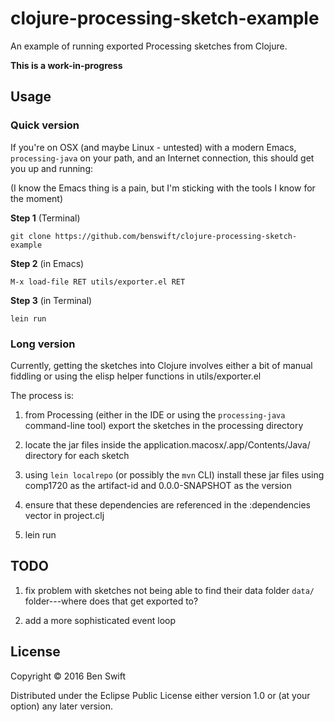 # clojure-processing-sketch-example

An example of running exported Processing sketches from Clojure.

**This is a work-in-progress**

## Usage

### Quick version

If you're on OSX (and maybe Linux - untested) with a modern Emacs,
`processing-java` on your path, and an Internet connection, this
should get you up and running:

(I know the Emacs thing is a pain, but I'm sticking with the tools I
know for the moment)

**Step 1** (Terminal)

```
git clone https://github.com/benswift/clojure-processing-sketch-example
```

**Step 2** (in Emacs)

```
M-x load-file RET utils/exporter.el RET
```

**Step 3** (in Terminal)

```
lein run
```

### Long version

Currently, getting the sketches into Clojure involves either a bit of manual
fiddling or using the elisp helper functions in utils/exporter.el

The process is:

1. from Processing (either in the IDE or using the `processing-java`
   command-line tool) export the sketches in the processing directory

2. locate the jar files inside the
   application.macosx/<SketchName>.app/Contents/Java/ directory for
   each sketch

3. using `lein localrepo` (or possibly the `mvn` CLI) install these
   jar files using comp1720 as the artifact-id and 0.0.0-SNAPSHOT as
   the version

4. ensure that these dependencies are referenced in the :dependencies
   vector in project.clj

4. lein run

## TODO

1. fix problem with sketches not being able to find their data folder
   `data/` folder---where does that get exported to?

2. add a more sophisticated event loop

## License

Copyright © 2016 Ben Swift

Distributed under the Eclipse Public License either version 1.0 or (at
your option) any later version.
